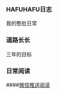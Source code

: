 ### HAFUHAFU日志
我的憨批日常
### 道路长长
三年的目标
### 日常阅读
####[微信推送阅读](https://github.com/AOKIKAORU/HAFUHAFU/tree/main/WeChatReading/)

